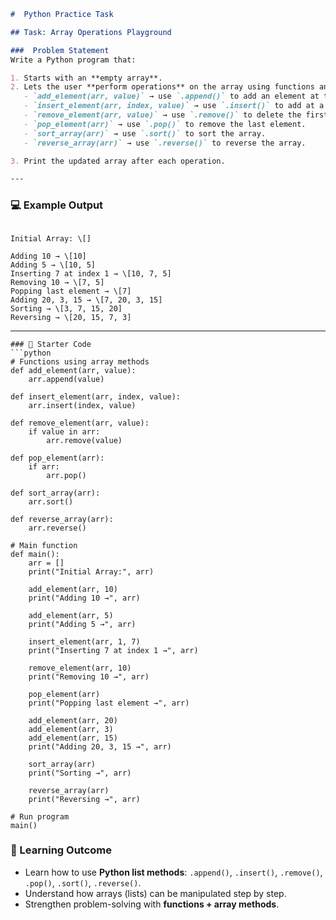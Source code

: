 ```markdown
#  Python Practice Task

## Task: Array Operations Playground

###  Problem Statement
Write a Python program that:

1. Starts with an **empty array**.  
2. Lets the user **perform operations** on the array using functions and built-in methods:  
   - `add_element(arr, value)` → use `.append()` to add an element at the end.  
   - `insert_element(arr, index, value)` → use `.insert()` to add at a specific position.  
   - `remove_element(arr, value)` → use `.remove()` to delete the first occurrence of a value.  
   - `pop_element(arr)` → use `.pop()` to remove the last element.  
   - `sort_array(arr)` → use `.sort()` to sort the array.  
   - `reverse_array(arr)` → use `.reverse()` to reverse the array.  

3. Print the updated array after each operation.  

---
```
### 💻 Example Output
```

Initial Array: \[]

Adding 10 → \[10]
Adding 5 → \[10, 5]
Inserting 7 at index 1 → \[10, 7, 5]
Removing 10 → \[7, 5]
Popping last element → \[7]
Adding 20, 3, 15 → \[7, 20, 3, 15]
Sorting → \[3, 7, 15, 20]
Reversing → \[20, 15, 7, 3]

````

---
```
### 📝 Starter Code
```python
# Functions using array methods
def add_element(arr, value):
    arr.append(value)

def insert_element(arr, index, value):
    arr.insert(index, value)

def remove_element(arr, value):
    if value in arr:
        arr.remove(value)

def pop_element(arr):
    if arr:
        arr.pop()

def sort_array(arr):
    arr.sort()

def reverse_array(arr):
    arr.reverse()

# Main function
def main():
    arr = []
    print("Initial Array:", arr)
    
    add_element(arr, 10)
    print("Adding 10 →", arr)
    
    add_element(arr, 5)
    print("Adding 5 →", arr)
    
    insert_element(arr, 1, 7)
    print("Inserting 7 at index 1 →", arr)
    
    remove_element(arr, 10)
    print("Removing 10 →", arr)
    
    pop_element(arr)
    print("Popping last element →", arr)
    
    add_element(arr, 20)
    add_element(arr, 3)
    add_element(arr, 15)
    print("Adding 20, 3, 15 →", arr)
    
    sort_array(arr)
    print("Sorting →", arr)
    
    reverse_array(arr)
    print("Reversing →", arr)

# Run program
main()
````
### 🎯 Learning Outcome

* Learn how to use **Python list methods**:
  `.append()`, `.insert()`, `.remove()`, `.pop()`, `.sort()`, `.reverse()`.
* Understand how arrays (lists) can be manipulated step by step.
* Strengthen problem-solving with **functions + array methods**.
